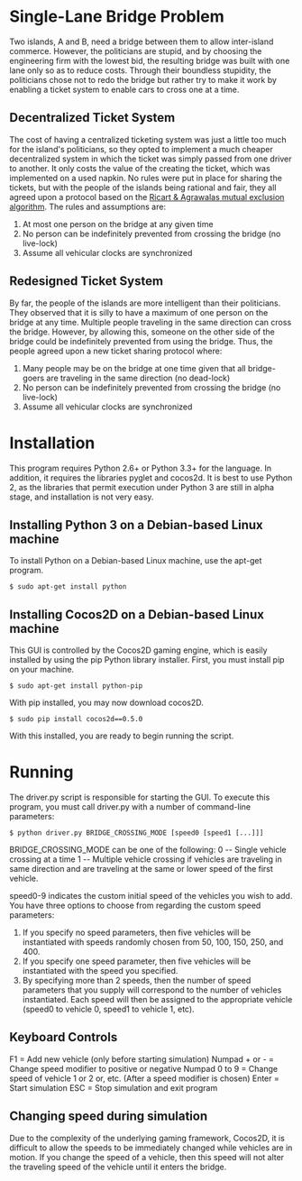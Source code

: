 Single-Lane Bridge Problem
==========================

Two islands, A and B, need a bridge between them to allow inter-island commerce. However, the politicians are stupid, and by choosing the engineering firm with the lowest bid, the resulting bridge was built with one lane only so as to reduce costs. Through their boundless stupidity, the politicians chose not to redo the bridge but rather try to make it work by enabling a ticket system to enable cars to cross one at a time.


Decentralized Ticket System
---------------------------

The cost of having a centralized ticketing system was just a little too much for the island's politicians, so they opted to implement a much cheaper decentralized system in which the ticket was simply passed from one driver to another. It only costs the value of the creating the ticket, which was implemented on a used napkin. No rules were put in place for sharing the tickets, but with the people of the islands being rational and fair, they all agreed upon a protocol based on the [Ricart & Agrawalas mutual exclusion algorithm](http://en.wikipedia.org/wiki/Ricart%E2%80%93Agrawala_algorithm). The rules and assumptions are:

1. At most one person on the bridge at any given time
2. No person can be indefinitely prevented from crossing the bridge (no live-lock)
3. Assume all vehicular clocks are synchronized


Redesigned Ticket System
------------------------

By far, the people of the islands are more intelligent than their politicians. They observed that it is silly to have a maximum of one person on the bridge at any time. Multiple people traveling in the same direction can cross the bridge. However, by allowing this, someone on the other side of the bridge could be indefinitely prevented from using the bridge. Thus, the people agreed upon a new ticket sharing protocol where:

1. Many people may be on the bridge at one time given that all bridge-goers are traveling in the same direction (no dead-lock)
2. No person can be indefinitely prevented from crossing the bridge (no live-lock)
3. Assume all vehicular clocks are synchronized

Installation
============

This program requires Python 2.6+ or Python 3.3+ for the language. In addition, it requires the libraries pyglet and cocos2d.
It is best to use Python 2, as the libraries that permit execution under Python 3 are still in alpha stage, and installation
is not very easy.


Installing Python 3 on a Debian-based Linux machine
---------------------------------------------------

To install Python on a Debian-based Linux machine, use the apt-get program.

    $ sudo apt-get install python


Installing Cocos2D on a Debian-based Linux machine
--------------------------------------------------

This GUI is controlled by the Cocos2D gaming engine, which is easily installed by using the pip Python library installer.
First, you must install pip on your machine.

    $ sudo apt-get install python-pip

With pip installed, you may now download cocos2D.

    $ sudo pip install cocos2d==0.5.0

With this installed, you are ready to begin running the script.


Running
=======

The driver.py script is responsible for starting the GUI. To execute this program, you must call driver.py with a number of command-line parameters:

    $ python driver.py BRIDGE_CROSSING_MODE [speed0 [speed1 [...]]]

  BRIDGE_CROSSING_MODE can be one of the following:
    0 -- Single vehicle crossing at a time
    1 -- Multiple vehicle crossing if vehicles are traveling in
          same direction and are traveling at the same or lower
          speed of the first vehicle.

  speed0-9 indicates the custom initial speed of the vehicles you wish to 
   add.
   You have three options to choose from regarding the custom speed
   parameters:

   1.  If you specify no speed parameters, then five vehicles will be
       instantiated with speeds randomly chosen from 50, 100, 150, 250,
       and 400.
   2.  If you specify one speed parameter, then five vehicles will be
       instantiated with the speed you specified.
   3.  By specifying more than 2 speeds, then the number of speed parameters
       that you supply will correspond to the number of vehicles instantiated.
       Each speed will then be assigned to the appropriate vehicle (speed0 to
       vehicle 0, speed1 to vehicle 1, etc).


Keyboard Controls
------------------------
F1 = Add new vehicle (only before starting simulation)
Numpad + or - = Change speed modifier to positive or negative
Numpad 0 to 9 = Change speed of vehicle 1 or 2 or, etc. (After a speed modifier is chosen)
Enter = Start simulation
ESC   = Stop simulation and exit program


Changing speed during simulation
--------------------------------

Due to the complexity of the underlying gaming framework, Cocos2D, it is
 difficult to allow the speeds to be immediately changed while vehicles are in
 motion. If you change the speed of a vehicle, then this speed will not alter
 the traveling speed of the vehicle until it enters the bridge.

